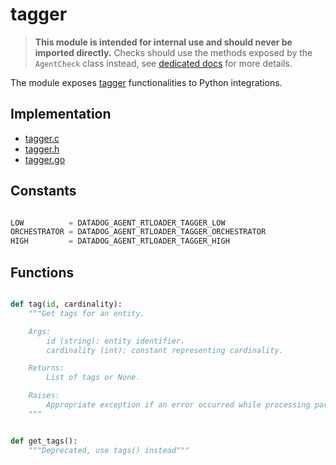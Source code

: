 # tagger

> **This module is intended for internal use and should never be imported directly.**
> Checks should use the methods exposed by the `AgentCheck` class instead, see
> [dedicated docs](https://datadog-checks-base.readthedocs.io/en/latest/) for
> more details.

The module exposes [tagger](/comp/core/tagger) functionalities to Python integrations.

## Implementation

* [tagger.c](/rtloader/common/builtins/tagger.c)
* [tagger.h](/rtloader/common/builtins/tagger.h)
* [tagger.go](/pkg/collector/python/tagger.go)

## Constants

```python

LOW          = DATADOG_AGENT_RTLOADER_TAGGER_LOW
ORCHESTRATOR = DATADOG_AGENT_RTLOADER_TAGGER_ORCHESTRATOR
HIGH         = DATADOG_AGENT_RTLOADER_TAGGER_HIGH

```

## Functions

```python

def tag(id, cardinality):
    """Get tags for an entity.

    Args:
        id (string): entity identifier.
        cardinality (int): constant representing cardinality.

    Returns:
        List of tags or None.

    Raises:
        Appropriate exception if an error occurred while processing params.
    """


def get_tags():
    """Deprecated, use tags() instead"""
```
